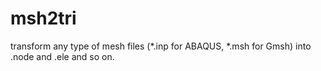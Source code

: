 # msh2tri
transform any type of mesh files (*.inp for ABAQUS, *.msh for Gmsh) into .node and .ele and so on.
